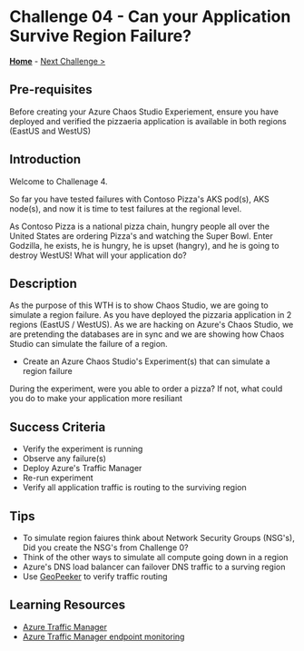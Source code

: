# Challenge 04 - Can your Application Survive Region Failure?

**[Home](../README.md)** - [Next Challenge >](./Challenge-05.md)


## Pre-requisites

Before creating your Azure Chaos Studio Experiement, ensure you have deployed and verified the pizzaeria application is available in both regions (EastUS
and WestUS)

## Introduction

Welcome to Challenage 4. 

So far you have tested failures with Contoso Pizza's AKS pod(s), AKS node(s), and now it is time to test failures at the regional
level. 

As Contoso Pizza is a national pizza chain, hungry people all over the United States are ordering Pizza's and watching the Super
Bowl. Enter Godzilla, he exists, he is hungry, he is upset (hangry), and he is going to destroy WestUS! What will your application
do? 
 

## Description

As the purpose of this WTH is to show Chaos Studio, we are going to simulate a region failure. As you have deployed the pizzaria application in 2 regions
(EastUS / WestUS). As we are hacking on Azure's Chaos Studio, we are pretending the databases are in sync and we are showing how Chaos Studio can simulate
the failure of a region.   

- Create an Azure Chaos Studio's Experiment(s) that can simulate a region failure

During the experiment, were you able to order a pizza? If not, what could you do to make your application more resiliant


## Success Criteria

- Verify the experiment is running
- Observe any failure(s)
- Deploy Azure's Traffic Manager 
- Re-run experiment
- Verify all application traffic is routing to the surviving region

## Tips

-  To simulate region faiures think about Network Security Groups (NSG's), Did you create the NSG's from Challenge 0? 
-  Think of the other ways to simulate all compute going down in a region
-  Azure's DNS load balancer can failover DNS traffic to a surving region
-  Use [GeoPeeker](https://geopeeker.com/home/default) to verify traffic routing


## Learning Resources

- [Azure Traffic Manager](https://docs.microsoft.com/en-us/azure/traffic-manager/traffic-manager-configure-priority-routing-method)
- [Azure Traffic Manager endpoint monitoring](https://docs.microsoft.com/en-us/azure/traffic-manager/traffic-manager-monitoring)

